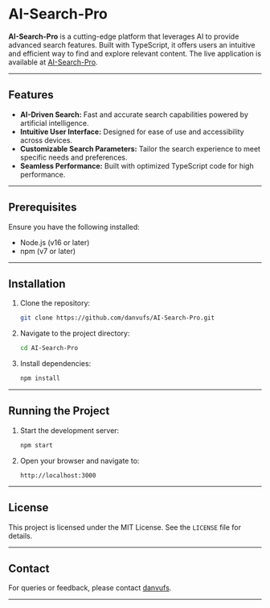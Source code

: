 
# AI-Search-Pro

**AI-Search-Pro** is a cutting-edge platform that leverages AI to provide advanced search features. Built with TypeScript, it offers users an intuitive and efficient way to find and explore relevant content. The live application is available at [AI-Search-Pro](https://ai-search-pro.up.railway.app).

---

## Features

- **AI-Driven Search:** Fast and accurate search capabilities powered by artificial intelligence.
- **Intuitive User Interface:** Designed for ease of use and accessibility across devices.
- **Customizable Search Parameters:** Tailor the search experience to meet specific needs and preferences.
- **Seamless Performance:** Built with optimized TypeScript code for high performance.

---

## Prerequisites

Ensure you have the following installed:
- Node.js (v16 or later)
- npm (v7 or later)

---

## Installation

1. Clone the repository:
   ```bash
   git clone https://github.com/danvufs/AI-Search-Pro.git
   ```
2. Navigate to the project directory:
   ```bash
   cd AI-Search-Pro
   ```
3. Install dependencies:
   ```bash
   npm install
   ```

---

## Running the Project

1. Start the development server:
   ```bash
   npm start
   ```
2. Open your browser and navigate to:
   ```
   http://localhost:3000
   ```

---



## License

This project is licensed under the MIT License. See the `LICENSE` file for details.

---

## Contact

For queries or feedback, please contact [danvufs](https://github.com/danvufs).

---
